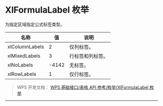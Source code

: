 # XlFormulaLabel 枚举

为指定区域指定公式标签类型。

| 名称           | 值    | 说明             |
|----------------|-------|------------------|
| xlColumnLabels | 2     | 仅列标签。       |
| xlMixedLabels  | 3     | 行标签和列标签。 |
| xlNoLabels     | -4142 | 无标签。         |
| xlRowLabels    | 1     | 仅行标签。       |

> WPS 开发文档： [WPS 基础接口/表格 API 参考/枚举/XlFormulaLabel 枚举](https://qn.cache.wpscdn.cn/encs/doc/office_v19/topics/WPS%20%E5%9F%BA%E7%A1%80%E6%8E%A5%E5%8F%A3/%E8%A1%A8%E6%A0%BC%20API%20%E5%8F%82%E8%80%83/%E6%9E%9A%E4%B8%BE/XlFormulaLabel%20%E6%9E%9A%E4%B8%BE.html)

------------------------------------------------------------------------
